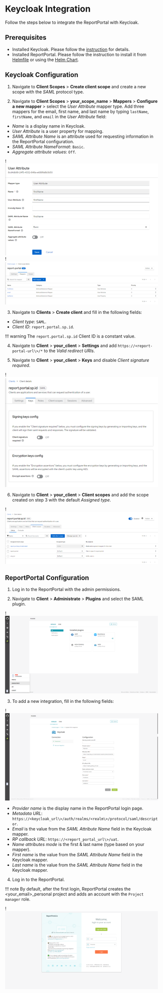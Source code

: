 # Keycloak Integration

Follow the steps below to integrate the ReportPortal with Keycloak.

## Prerequisites

* Installed Keycloak. Please follow the [instruction](install-keycloak.md) for details.
* Installed ReportPortal. Please follow the instruction to install it from [Helmfile](install-via-helmfile.md##deploy-reportportal) or using the [Helm Chart](install-reportportal.md).

## Keycloak Configuration

1. Navigate to **Client Scopes** > **Create client scope** and create a new scope with the *SAML* protocol type.

2. Navigate to **Client Scopes** > **your_scope_name** > **Mappers** > **Configure a new mapper** > select the *User Attribute* mapper type. Add three mappers for the email, first name, and last name by typing `lastName`, `firstName`, and `email` in the *User Attribute* field:

  * *Name* is a display name in Keycloak.
  * *User Attribute* is a user property for mapping.
  * *SAML Attribute Name* is an attribute used for requesting information in the ReportPortal configuration.
  * *SAML Attribute NameFormat*: `Basic`.
  * *Aggregate attribute values*: `Off`.

  !![User mapper sample](../assets/operator-guide/reportportal-keycloak-1.png "User mapper sample")
  !![Scope mappers](../assets/operator-guide/reportportal-keycloak-2.png "Scope mappers")

3. Navigate to **Clients** > **Create client** and fill in the following fields:

  * *Client type*: `SAML`.
  * *Client ID*: `report.portal.sp.id`.

  !!! warning
      The `report.portal.sp.id` Client ID is a constant value.

4. Navigate to **Client** > **your_client** > **Settings** and add `https://<report-portal-url\>/*` to the *Valid redirect URIs*.

5. Navigate to **Client** > **your_client** > **Keys** and disable *Client signature required*.

  !![Client keys](../assets/operator-guide/reportportal-keycloak-3.png "Client keys")

6. Navigate to **Client** > **your_client** > **Client scopes** and add the scope created on step 3 with the default *Assigned type*.

  !![Client scopes](../assets/operator-guide/reportportal-keycloak-4.png "Client scopes")

## ReportPortal Configuration

1. Log in to the ReportPortal with the admin permissions.

2. Navigate to **Client** > **Administrate** > **Plugins** and select the SAML plugin.

  !![Plugins menu](../assets/operator-guide/reportportal-keycloak-5.png "Plugins menu")

3. To add a new integration, fill in the following fields:

  !![Add SAML configuration](../assets/operator-guide/reportportal-keycloak-6.png "Add SAML configuration")

  * *Provider name* is the display name in the ReportPortal login page.
  * *Metadata URL*: `https://<keycloak_url\>/auth/realms/<realm\>/protocol/saml/descriptor`.
  * *Email* is the value from the *SAML Attribute Name* field in the Keycloak mapper.
  * *RP callback URL*: `https://<report_portal_url\>/uat`.
  * *Name attributes mode* is the first & last name (type based on your mapper).
  * *First name* is the value from the *SAML Attribute Name* field in the Keycloak mapper.
  * *Last name* is the value from the *SAML Attribute Name* field in the Keycloak mapper.

4. Log in to the ReportPortal.

  !!! note
      By default, after the first login, ReportPortal creates the <your_email\>_personal project and adds an account with the `Project manager` role.

  !![Report portal login page](../assets/operator-guide/reportportal-keycloak-7.png "Report portal login page")